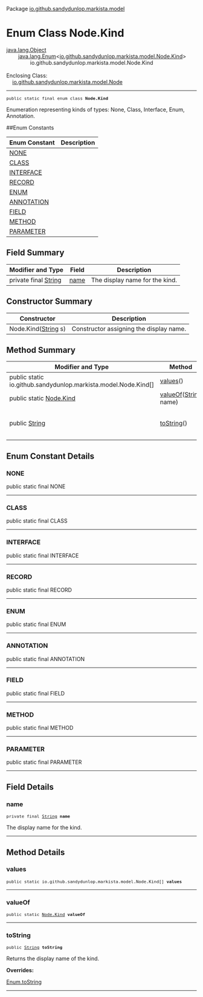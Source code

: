 Package [io.github.sandydunlop.markista.model](index.md)

# Enum Class Node.Kind
[java.lang.Object](https://docs.oracle.com/en/java/javase/24/docs/api/java.base/java/lang/Object.html)<br/>
        [java.lang.Enum](https://docs.oracle.com/en/java/javase/24/docs/api/java.base/java/lang/Enum.html)<[io.github.sandydunlop.markista.model.Node.Kind](Node.Kind.md)><br/>
                io.github.sandydunlop.markista.model.Node.Kind<br/>
<br/>
Enclosing Class:<br/>
    [io.github.sandydunlop.markista.model.Node](Node.md)


----

<span style="font-family: monospace; font-size: 80%;">public static final enum class __Node.Kind__</span>

Enumeration representing kinds of types: None, Class, Interface, Enum, Annotation.


##Enum Constants

| Enum Constant             | Description |
|---------------------------|-------------|
| [NONE](#none)             |             |
| [CLASS](#class)           |             |
| [INTERFACE](#interface)   |             |
| [RECORD](#record)         |             |
| [ENUM](#enum)             |             |
| [ANNOTATION](#annotation) |             |
| [FIELD](#field)           |             |
| [METHOD](#method)         |             |
| [PARAMETER](#parameter)   |             |

## Field Summary

| Modifier and Type                                                                                          | Field         | Description                    |
|------------------------------------------------------------------------------------------------------------|---------------|--------------------------------|
| private final [String](https://docs.oracle.com/en/java/javase/24/docs/api/java.base/java/lang/String.html) | [name](#name) | The display name for the kind. |

## Constructor Summary

| Constructor                                                                                               | Description                             |
|-----------------------------------------------------------------------------------------------------------|-----------------------------------------|
| Node.Kind([String](https://docs.oracle.com/en/java/javase/24/docs/api/java.base/java/lang/String.html) s) | Constructor assigning the display name. |

## Method Summary

| Modifier and Type                                                                                   | Method                                                                                                                 | Description                           |
|-----------------------------------------------------------------------------------------------------|------------------------------------------------------------------------------------------------------------------------|---------------------------------------|
| public static io.github.sandydunlop.markista.model.Node.Kind\[]                                     | [values](#values)()                                                                                                    |                                       |
| public static [Node.Kind](Node.Kind.md)                                                             | [valueOf](#valueof)([String](https://docs.oracle.com/en/java/javase/24/docs/api/java.base/java/lang/String.html) name) |                                       |
| public [String](https://docs.oracle.com/en/java/javase/24/docs/api/java.base/java/lang/String.html) | [toString](#tostring)()                                                                                                | Returns the display name of the kind. |

## Enum Constant Details

### NONE

public static final  NONE




---

### CLASS

public static final  CLASS




---

### INTERFACE

public static final  INTERFACE




---

### RECORD

public static final  RECORD




---

### ENUM

public static final  ENUM




---

### ANNOTATION

public static final  ANNOTATION




---

### FIELD

public static final  FIELD




---

### METHOD

public static final  METHOD




---

### PARAMETER

public static final  PARAMETER




---


## Field Details

### name

<span style="font-family: monospace; font-size: 80%;">private final [String](https://docs.oracle.com/en/java/javase/24/docs/api/java.base/java/lang/String.html) __name__</span>

The display name for the kind.


---


## Method Details

### values

<span style="font-family: monospace; font-size: 80%;">public static io.github.sandydunlop.markista.model.Node.Kind\[] __values__</span>




---

### valueOf

<span style="font-family: monospace; font-size: 80%;">public static [Node.Kind](Node.Kind.md) __valueOf__</span>




---

### toString

<span style="font-family: monospace; font-size: 80%;">public [String](https://docs.oracle.com/en/java/javase/24/docs/api/java.base/java/lang/String.html) __toString__</span>

Returns the display name of the kind.

**Overrides:**

[Enum.toString](https://docs.oracle.com/en/java/javase/24/docs/api/java.base/java/lang/Enum.html#toString)


---

